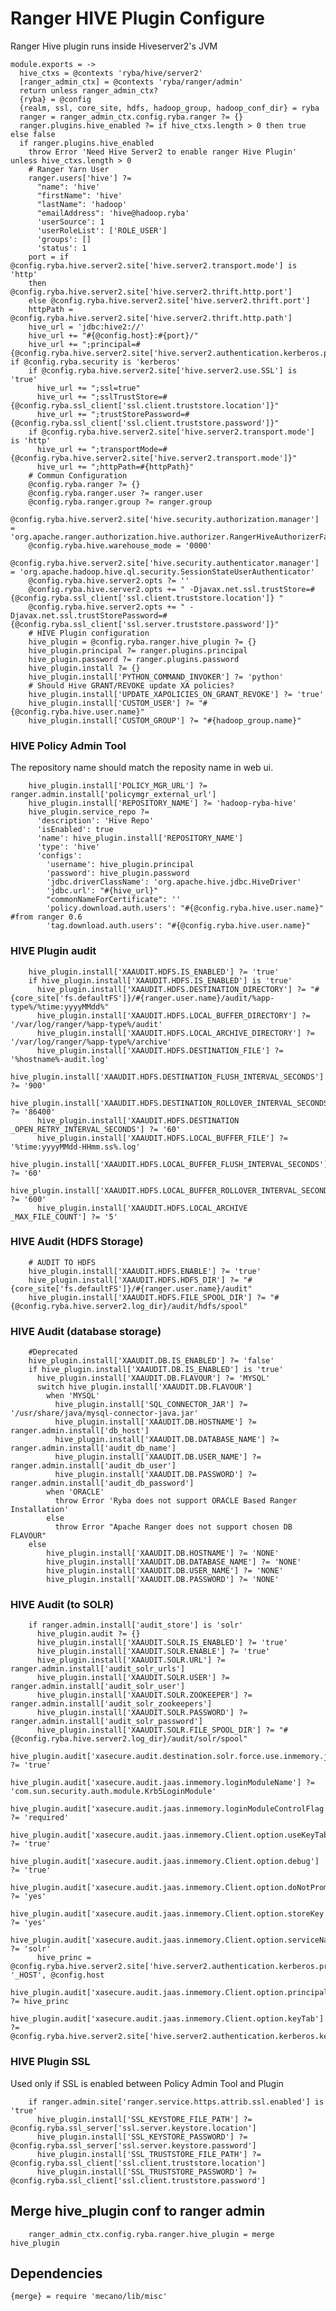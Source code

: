 
# Ranger HIVE Plugin Configure
Ranger Hive plugin runs inside Hiveserver2's JVM


    module.exports = ->
      hive_ctxs = @contexts 'ryba/hive/server2'
      [ranger_admin_ctx] = @contexts 'ryba/ranger/admin'
      return unless ranger_admin_ctx?
      {ryba} = @config
      {realm, ssl, core_site, hdfs, hadoop_group, hadoop_conf_dir} = ryba
      ranger = ranger_admin_ctx.config.ryba.ranger ?= {}
      ranger.plugins.hive_enabled ?= if hive_ctxs.length > 0 then true else false
      if ranger.plugins.hive_enabled
        throw Error 'Need Hive Server2 to enable ranger Hive Plugin' unless hive_ctxs.length > 0
        # Ranger Yarn User
        ranger.users['hive'] ?=
          "name": 'hive'
          "firstName": 'hive'
          "lastName": 'hadoop'
          "emailAddress": 'hive@hadoop.ryba'
          'userSource': 1
          'userRoleList': ['ROLE_USER']
          'groups': []
          'status': 1
        port = if @config.ryba.hive.server2.site['hive.server2.transport.mode'] is 'http'
        then @config.ryba.hive.server2.site['hive.server2.thrift.http.port']
        else @config.ryba.hive.server2.site['hive.server2.thrift.port']
        httpPath = @config.ryba.hive.server2.site['hive.server2.thrift.http.path']
        hive_url = 'jdbc:hive2://'
        hive_url += "#{@config.host}:#{port}/"
        hive_url += ";principal=#{@config.ryba.hive.server2.site['hive.server2.authentication.kerberos.principal']}" if @config.ryba.security is 'kerberos'
        if @config.ryba.hive.server2.site['hive.server2.use.SSL'] is 'true'
          hive_url += ";ssl=true"
          hive_url += ";sslTrustStore=#{@config.ryba.ssl_client['ssl.client.truststore.location']}"
          hive_url += ";trustStorePassword=#{@config.ryba.ssl_client['ssl.client.truststore.password']}"
        if @config.ryba.hive.server2.site['hive.server2.transport.mode'] is 'http'
          hive_url += ";transportMode=#{@config.ryba.hive.server2.site['hive.server2.transport.mode']}"
          hive_url += ";httpPath=#{httpPath}"
        # Commun Configuration
        @config.ryba.ranger ?= {}
        @config.ryba.ranger.user ?= ranger.user
        @config.ryba.ranger.group ?= ranger.group
        @config.ryba.hive.server2.site['hive.security.authorization.manager'] = 'org.apache.ranger.authorization.hive.authorizer.RangerHiveAuthorizerFactory'
        @config.ryba.hive.warehouse_mode = '0000'
        @config.ryba.hive.server2.site['hive.security.authenticator.manager'] = 'org.apache.hadoop.hive.ql.security.SessionStateUserAuthenticator'
        @config.ryba.hive.server2.opts ?= ''
        @config.ryba.hive.server2.opts += " -Djavax.net.ssl.trustStore=#{@config.ryba.ssl_client['ssl.client.truststore.location']} "
        @config.ryba.hive.server2.opts += " -Djavax.net.ssl.trustStorePassword=#{@config.ryba.ssl_client['ssl.server.truststore.password']}"
        # HIVE Plugin configuration
        hive_plugin = @config.ryba.ranger.hive_plugin ?= {}  
        hive_plugin.principal ?= ranger.plugins.principal
        hive_plugin.password ?= ranger.plugins.password        
        hive_plugin.install ?= {}
        hive_plugin.install['PYTHON_COMMAND_INVOKER'] ?= 'python'
        # Should Hive GRANT/REVOKE update XA policies?
        hive_plugin.install['UPDATE_XAPOLICIES_ON_GRANT_REVOKE'] ?= 'true'
        hive_plugin.install['CUSTOM_USER'] ?= "#{@config.ryba.hive.user.name}"
        hive_plugin.install['CUSTOM_GROUP'] ?= "#{hadoop_group.name}"

### HIVE Policy Admin Tool
The repository name should match the reposity name in web ui.

        hive_plugin.install['POLICY_MGR_URL'] ?= ranger.admin.install['policymgr_external_url']
        hive_plugin.install['REPOSITORY_NAME'] ?= 'hadoop-ryba-hive'
        hive_plugin.service_repo ?=  
          'description': 'Hive Repo'
          'isEnabled': true
          'name': hive_plugin.install['REPOSITORY_NAME']
          'type': 'hive'
          'configs':
            'username': hive_plugin.principal 
            'password': hive_plugin.password
            'jdbc.driverClassName': 'org.apache.hive.jdbc.HiveDriver'
            'jdbc.url': "#{hive_url}"
            "commonNameForCertificate": ''
            'policy.download.auth.users': "#{@config.ryba.hive.user.name}" #from ranger 0.6
            'tag.download.auth.users': "#{@config.ryba.hive.user.name}"

### HIVE Plugin audit

        hive_plugin.install['XAAUDIT.HDFS.IS_ENABLED'] ?= 'true'
        if hive_plugin.install['XAAUDIT.HDFS.IS_ENABLED'] is 'true'
          hive_plugin.install['XAAUDIT.HDFS.DESTINATION_DIRECTORY'] ?= "#{core_site['fs.defaultFS']}/#{ranger.user.name}/audit/%app-type%/%time:yyyyMMdd%"
          hive_plugin.install['XAAUDIT.HDFS.LOCAL_BUFFER_DIRECTORY'] ?= '/var/log/ranger/%app-type%/audit'
          hive_plugin.install['XAAUDIT.HDFS.LOCAL_ARCHIVE_DIRECTORY'] ?= '/var/log/ranger/%app-type%/archive'
          hive_plugin.install['XAAUDIT.HDFS.DESTINATION_FILE'] ?= '%hostname%-audit.log'
          hive_plugin.install['XAAUDIT.HDFS.DESTINATION_FLUSH_INTERVAL_SECONDS'] ?= '900'
          hive_plugin.install['XAAUDIT.HDFS.DESTINATION_ROLLOVER_INTERVAL_SECONDS'] ?= '86400'
          hive_plugin.install['XAAUDIT.HDFS.DESTINATION _OPEN_RETRY_INTERVAL_SECONDS'] ?= '60'
          hive_plugin.install['XAAUDIT.HDFS.LOCAL_BUFFER_FILE'] ?= '%time:yyyyMMdd-HHmm.ss%.log'
          hive_plugin.install['XAAUDIT.HDFS.LOCAL_BUFFER_FLUSH_INTERVAL_SECONDS'] ?= '60'
          hive_plugin.install['XAAUDIT.HDFS.LOCAL_BUFFER_ROLLOVER_INTERVAL_SECONDS'] ?= '600'
          hive_plugin.install['XAAUDIT.HDFS.LOCAL_ARCHIVE _MAX_FILE_COUNT'] ?= '5'

### HIVE Audit (HDFS Storage)

        # AUDIT TO HDFS
        hive_plugin.install['XAAUDIT.HDFS.ENABLE'] ?= 'true'
        hive_plugin.install['XAAUDIT.HDFS.HDFS_DIR'] ?= "#{core_site['fs.defaultFS']}/#{ranger.user.name}/audit"
        hive_plugin.install['XAAUDIT.HDFS.FILE_SPOOL_DIR'] ?= "#{@config.ryba.hive.server2.log_dir}/audit/hdfs/spool"

### HIVE Audit (database storage)

        #Deprecated
        hive_plugin.install['XAAUDIT.DB.IS_ENABLED'] ?= 'false'
        if hive_plugin.install['XAAUDIT.DB.IS_ENABLED'] is 'true'
          hive_plugin.install['XAAUDIT.DB.FLAVOUR'] ?= 'MYSQL'
          switch hive_plugin.install['XAAUDIT.DB.FLAVOUR']
            when 'MYSQL'
              hive_plugin.install['SQL_CONNECTOR_JAR'] ?= '/usr/share/java/mysql-connector-java.jar'
              hive_plugin.install['XAAUDIT.DB.HOSTNAME'] ?= ranger.admin.install['db_host']
              hive_plugin.install['XAAUDIT.DB.DATABASE_NAME'] ?= ranger.admin.install['audit_db_name']
              hive_plugin.install['XAAUDIT.DB.USER_NAME'] ?= ranger.admin.install['audit_db_user']
              hive_plugin.install['XAAUDIT.DB.PASSWORD'] ?= ranger.admin.install['audit_db_password']
            when 'ORACLE'
              throw Error 'Ryba does not support ORACLE Based Ranger Installation'
            else
              throw Error "Apache Ranger does not support chosen DB FLAVOUR"
        else
            hive_plugin.install['XAAUDIT.DB.HOSTNAME'] ?= 'NONE'
            hive_plugin.install['XAAUDIT.DB.DATABASE_NAME'] ?= 'NONE'
            hive_plugin.install['XAAUDIT.DB.USER_NAME'] ?= 'NONE'
            hive_plugin.install['XAAUDIT.DB.PASSWORD'] ?= 'NONE'

### HIVE Audit (to SOLR)

        if ranger.admin.install['audit_store'] is 'solr'
          hive_plugin.audit ?= {}
          hive_plugin.install['XAAUDIT.SOLR.IS_ENABLED'] ?= 'true'
          hive_plugin.install['XAAUDIT.SOLR.ENABLE'] ?= 'true'
          hive_plugin.install['XAAUDIT.SOLR.URL'] ?= ranger.admin.install['audit_solr_urls']
          hive_plugin.install['XAAUDIT.SOLR.USER'] ?= ranger.admin.install['audit_solr_user']
          hive_plugin.install['XAAUDIT.SOLR.ZOOKEEPER'] ?= ranger.admin.install['audit_solr_zookeepers']
          hive_plugin.install['XAAUDIT.SOLR.PASSWORD'] ?= ranger.admin.install['audit_solr_password']
          hive_plugin.install['XAAUDIT.SOLR.FILE_SPOOL_DIR'] ?= "#{@config.ryba.hive.server2.log_dir}/audit/solr/spool"
          hive_plugin.audit['xasecure.audit.destination.solr.force.use.inmemory.jaas.config'] ?= 'true'
          hive_plugin.audit['xasecure.audit.jaas.inmemory.loginModuleName'] ?= 'com.sun.security.auth.module.Krb5LoginModule'
          hive_plugin.audit['xasecure.audit.jaas.inmemory.loginModuleControlFlag'] ?= 'required'
          hive_plugin.audit['xasecure.audit.jaas.inmemory.Client.option.useKeyTab'] ?= 'true'
          hive_plugin.audit['xasecure.audit.jaas.inmemory.Client.option.debug'] ?= 'true'
          hive_plugin.audit['xasecure.audit.jaas.inmemory.Client.option.doNotPrompt'] ?= 'yes'
          hive_plugin.audit['xasecure.audit.jaas.inmemory.Client.option.storeKey'] ?= 'yes'
          hive_plugin.audit['xasecure.audit.jaas.inmemory.Client.option.serviceName'] ?= 'solr'
          hive_princ = @config.ryba.hive.server2.site['hive.server2.authentication.kerberos.principal'].replace '_HOST', @config.host
          hive_plugin.audit['xasecure.audit.jaas.inmemory.Client.option.principal'] ?= hive_princ
          hive_plugin.audit['xasecure.audit.jaas.inmemory.Client.option.keyTab'] ?= @config.ryba.hive.server2.site['hive.server2.authentication.kerberos.keytab']

### HIVE Plugin SSL
Used only if SSL is enabled between Policy Admin Tool and Plugin

        if ranger.admin.site['ranger.service.https.attrib.ssl.enabled'] is 'true'
          hive_plugin.install['SSL_KEYSTORE_FILE_PATH'] ?= @config.ryba.ssl_server['ssl.server.keystore.location']
          hive_plugin.install['SSL_KEYSTORE_PASSWORD'] ?= @config.ryba.ssl_server['ssl.server.keystore.password']
          hive_plugin.install['SSL_TRUSTSTORE_FILE_PATH'] ?= @config.ryba.ssl_client['ssl.client.truststore.location']
          hive_plugin.install['SSL_TRUSTSTORE_PASSWORD'] ?= @config.ryba.ssl_client['ssl.client.truststore.password']

## Merge hive_plugin conf to ranger admin

        ranger_admin_ctx.config.ryba.ranger.hive_plugin = merge hive_plugin

## Dependencies

    {merge} = require 'mecano/lib/misc'
